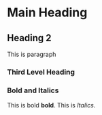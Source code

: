 # Main Heading

## Heading 2

This is paragraph

### Third Level Heading

### Bold and Italics

This is bold **bold**. This is _Italics_.
